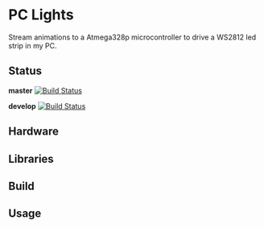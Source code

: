 # PC Lights

Stream animations to a Atmega328p microcontroller to drive a WS2812 led strip in my PC.

Status
------
**master** [![Build Status](https://travis-ci.org/nnarain/pclights.svg?branch=master)](https://travis-ci.org/nnarain/pclights)

**develop** [![Build Status](https://travis-ci.org/nnarain/pclights.svg?branch=develop)](https://travis-ci.org/nnarain/pclights)

Hardware
--------

Libraries
---------

Build
-----

Usage
-----